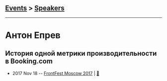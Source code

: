 ## [Events](../README.md) > [Speakers](../speakers.md)
---

# Антон Епрев

## История одной метрики производительности в Booking.com
- 2017 Nov 18 -- [FrontFest Moscow 2017](https://youtu.be/FqBzZ5jHsYw)  | [:notebook:](https://speakerdeck.com/frontfest/anton-iepriev)  
